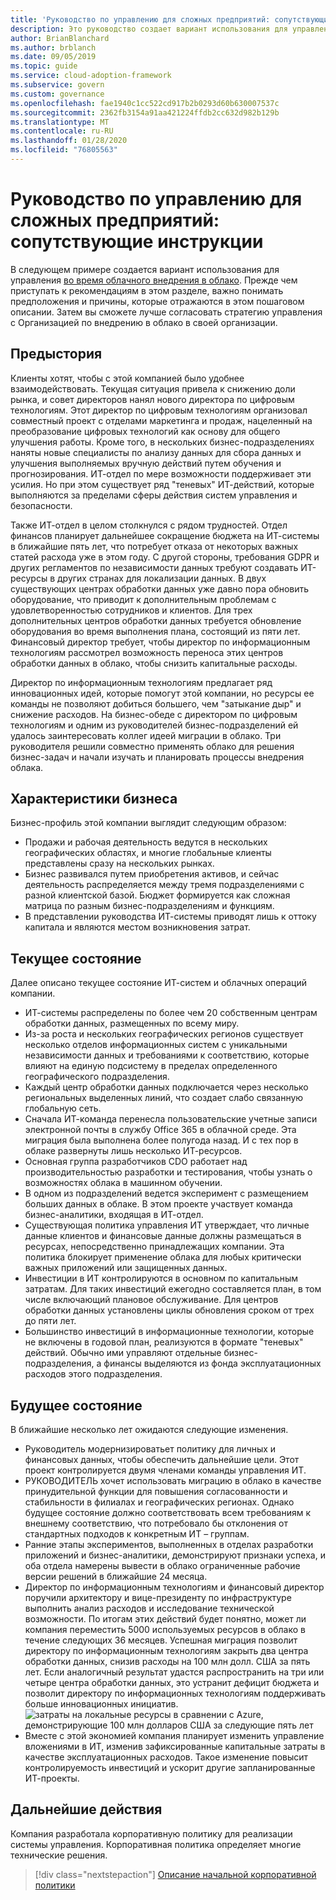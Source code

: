 ```yaml
---
title: 'Руководство по управлению для сложных предприятий: сопутствующие инструкции'
description: Это руководство создает вариант использования для управления во время облачного внедрения сложных предприятий.
author: BrianBlanchard
ms.author: brblanch
ms.date: 09/05/2019
ms.topic: guide
ms.service: cloud-adoption-framework
ms.subservice: govern
ms.custom: governance
ms.openlocfilehash: fae1940c1cc522cd917b2b0293d60b630007537c
ms.sourcegitcommit: 2362fb3154a91aa421224ffdb2cc632d982b129b
ms.translationtype: MT
ms.contentlocale: ru-RU
ms.lasthandoff: 01/28/2020
ms.locfileid: "76805563"
---
```

# <a name="governance-guide-for-complex-enterprises-the-supporting-narrative"></a>Руководство по управлению для сложных предприятий: сопутствующие инструкции

В следующем примере создается вариант использования для управления [во время облачного внедрения в облако](./index.md). Прежде чем приступать к рекомендациям в этом разделе, важно понимать предположения и причины, которые отражаются в этом пошаговом описании. Затем вы сможете лучше согласовать стратегию управления с Организацией по внедрению в облако в своей организации.

## <a name="back-story"></a>Предыстория

Клиенты хотят, чтобы с этой компанией было удобнее взаимодействовать. Текущая ситуация привела к снижению доли рынка, и совет директоров нанял нового директора по цифровым технологиям. Этот директор по цифровым технологиям организовал совместный проект с отделами маркетинга и продаж, нацеленный на преобразование цифровых технологий как основу для общего улучшения работы. Кроме того, в нескольких бизнес-подразделениях наняты новые специалисты по анализу данных для сбора данных и улучшения выполняемых вручную действий путем обучения и прогнозирования. ИТ-отдел по мере возможности поддерживает эти усилия. Но при этом существует ряд "теневых" ИТ-действий, которые выполняются за пределами сферы действия систем управления и безопасности.

Также ИТ-отдел в целом столкнулся с рядом трудностей. Отдел финансов планирует дальнейшее сокращение бюджета на ИТ-системы в ближайшие пять лет, что потребует отказа от некоторых важных статей расхода уже в этом году. С другой стороны, требования GDPR и других регламентов по независимости данных требуют создавать ИТ-ресурсы в других странах для локализации данных. В двух существующих центрах обработки данных уже давно пора обновить оборудование, что приводит к дополнительным проблемам с удовлетворенностью сотрудников и клиентов. Для трех дополнительных центров обработки данных требуется обновление оборудования во время выполнения плана, состоящий из пяти лет. Финансовый директор требует, чтобы директор по информационным технологиям рассмотрел возможность переноса этих центров обработки данных в облако, чтобы снизить капитальные расходы.

Директор по информационным технологиям предлагает ряд инновационных идей, которые помогут этой компании, но ресурсы ее команды не позволяют добиться большего, чем "затыкание дыр" и снижение расходов. На бизнес-обеде с директором по цифровым технологиям и одним из руководителей бизнес-подразделений ей удалось заинтересовать коллег идеей миграции в облако. Три руководителя решили совместно применять облако для решения бизнес-задач и начали изучать и планировать процессы внедрения облака.

## <a name="business-characteristics"></a>Характеристики бизнеса

Бизнес-профиль этой компании выглядит следующим образом:

- Продажи и рабочая деятельность ведутся в нескольких географических областях, и многие глобальные клиенты представлены сразу на нескольких рынках.
- Бизнес развивался путем приобретения активов, и сейчас деятельность распределяется между тремя подразделениями с разной клиентской базой. Бюджет формируется как сложная матрица по разным бизнес-подразделениям и функциям.
- В представлении руководства ИТ-системы приводят лишь к оттоку капитала и являются местом возникновения затрат.

## <a name="current-state"></a>Текущее состояние

Далее описано текущее состояние ИТ-систем и облачных операций компании.

- ИТ-системы распределены по более чем 20 собственным центрам обработки данных, размещенных по всему миру.
- Из-за роста и нескольких географических регионов существует несколько отделов информационных систем с уникальными независимости данных и требованиями к соответствию, которые влияют на единую подсистему в пределах определенного географического подразделения.
- Каждый центр обработки данных подключается через несколько региональных выделенных линий, что создает слабо связанную глобальную сеть.
- Сначала ИТ-команда перенесла пользовательские учетные записи электронной почты в службу Office 365 в облачной среде. Эта миграция была выполнена более полугода назад. И с тех пор в облаке развернуты лишь несколько ИТ-ресурсов.
- Основная группа разработчиков CDO работает над производительностью разработки и тестирования, чтобы узнать о возможностях облака в машинном обучении.
- В одном из подразделений ведется эксперимент с размещением больших данных в облаке. В этом проекте участвует команда бизнес-аналитики, входящая в ИТ-отдел.
- Существующая политика управления ИТ утверждает, что личные данные клиентов и финансовые данные должны размещаться в ресурсах, непосредственно принадлежащих компании. Эта политика блокирует применение облака для любых критически важных приложений или защищенных данных.
- Инвестиции в ИТ контролируются в основном по капитальным затратам. Для таких инвестиций ежегодно составляется план, в том числе включающий плановое обслуживание. Для центров обработки данных установлены циклы обновления сроком от трех до пяти лет.
- Большинство инвестиций в информационные технологии, которые не включены в годовой план, реализуются в формате "теневых" действий. Обычно ими управляют отдельные бизнес-подразделения, а финансы выделяются из фонда эксплуатационных расходов этого подразделения.

## <a name="future-state"></a>Будущее состояние

В ближайшие несколько лет ожидаются следующие изменения.

- Руководитель модернизироватьет политику для личных и финансовых данных, чтобы обеспечить дальнейшие цели. Этот проект контролируется двумя членами команды управления ИТ.
- РУКОВОДИТЕЛЬ хочет использовать миграцию в облако в качестве принудительной функции для повышения согласованности и стабильности в филиалах и географических регионах. Однако будущее состояние должно соответствовать всем требованиям к внешнему соответствию, что потребовало бы отклонения от стандартных подходов к конкретным ИТ – группам.
- Ранние этапы экспериментов, выполненных в отделах разработки приложений и бизнес-аналитики, демонстрируют признаки успеха, и оба отдела намерены вывести в облако ограниченные рабочие версии решений в ближайшие 24 месяца.
- Директор по информационным технологиям и финансовый директор поручили архитектору и вице-президенту по инфраструктуре выполнить анализ расходов и исследование технической возможности. По итогам этих действий будет понятно, может ли компания переместить 5000 используемых ресурсов в облако в течение следующих 36 месяцев. Успешная миграция позволит директору по информационным технологиям закрыть два центра обработки данных, снизив расходы на 100 млн долл. США за пять лет. Если аналогичный результат удастся распространить на три или четыре центра обработки данных, это устранит дефицит бюджета и позволит директору по информационных технологиям поддерживать больше инновационных инициатив.
    ![затраты на локальные ресурсы в сравнении с Azure, демонстрирующие 100 млн долларов США за следующие пять лет](../../../_images/govern/calculator-enterprise.png)
- Вместе с этой экономией компания планирует изменить управление вложениями в ИТ, изменив зафиксированные капитальные затраты в качестве эксплуатационных расходов. Такое изменение повысит контролируемость инвестиций и ускорит другие запланированные ИТ-проекты.

## <a name="next-steps"></a>Дальнейшие действия

Компания разработала корпоративную политику для реализации системы управления. Корпоративная политика определяет многие технические решения.

> [!div class="nextstepaction"]
> [Описание начальной корпоративной политики](./initial-corporate-policy.md)
